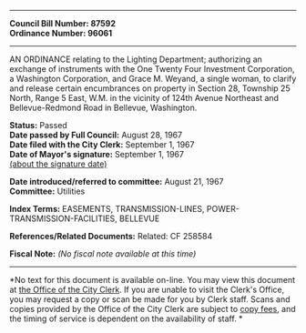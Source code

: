 * * * * *  
  
**Council Bill Number: [](#h0)[](#h2)87592**   
**Ordinance Number: 96061**  
  
* * * * *  
  
AN ORDINANCE relating to the Lighting Department; authorizing an exchange of instruments with the One Twenty Four Investment Corporation, a Washington Corporation, and Grace M. Weyand, a single woman, to clarify and release certain encumbrances on property in Section 28, Township 25 North, Range 5 East, W.M. in the vicinity of 124th Avenue Northeast and Bellevue-Redmond Road in Bellevue, Washington.  
  
**Status:** Passed   
**Date passed by Full Council:** August 28, 1967   
**Date filed with the City Clerk:** September 1, 1967   
**Date of Mayor's signature:** September 1, 1967   
[(about the signature date)](/~public/approvaldate.htm)   
  
  
**Date introduced/referred to committee:** August 21, 1967   
**Committee:** Utilities   
  
**Index Terms:** EASEMENTS, TRANSMISSION-LINES, POWER-TRANSMISSION-FACILITIES, BELLEVUE  
  
**References/Related Documents:** Related: CF 258584  
  
**Fiscal Note:** *(No fiscal note available at this time)*  
  
* * * * *  
  
*No text for this document is available on-line. You may view this document at [the Office of the City Clerk](http://www.seattle.gov/leg/clerk/contactUs.htm). If you are unable to visit the Clerk's Office, you may request a copy or scan be made for you by Clerk staff. Scans and copies provided by the Office of the City Clerk are subject to [copy fees](http://clerk.seattle.gov/~public/clerkfees.htm), and the timing of service is dependent on the availability of staff. *  
  
  
